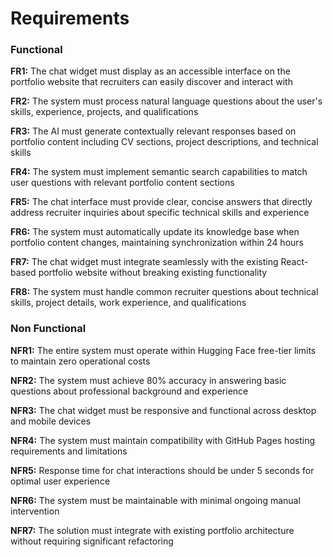 # Requirements

### Functional

**FR1:** The chat widget must display as an accessible interface on the portfolio website that recruiters can easily discover and interact with

**FR2:** The system must process natural language questions about the user's skills, experience, projects, and qualifications

**FR3:** The AI must generate contextually relevant responses based on portfolio content including CV sections, project descriptions, and technical skills

**FR4:** The system must implement semantic search capabilities to match user questions with relevant portfolio content sections

**FR5:** The chat interface must provide clear, concise answers that directly address recruiter inquiries about specific technical skills and experience

**FR6:** The system must automatically update its knowledge base when portfolio content changes, maintaining synchronization within 24 hours

**FR7:** The chat widget must integrate seamlessly with the existing React-based portfolio website without breaking existing functionality

**FR8:** The system must handle common recruiter questions about technical skills, project details, work experience, and qualifications

### Non Functional

**NFR1:** The entire system must operate within Hugging Face free-tier limits to maintain zero operational costs

**NFR2:** The system must achieve 80% accuracy in answering basic questions about professional background and experience

**NFR3:** The chat widget must be responsive and functional across desktop and mobile devices

**NFR4:** The system must maintain compatibility with GitHub Pages hosting requirements and limitations

**NFR5:** Response time for chat interactions should be under 5 seconds for optimal user experience

**NFR6:** The system must be maintainable with minimal ongoing manual intervention

**NFR7:** The solution must integrate with existing portfolio architecture without requiring significant refactoring
